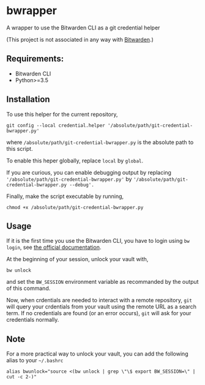 # bwrapper
A wrapper to use the Bitwarden CLI as a git credential helper

(This project is not associated in any way with [Bitwarden](https://bitwarden.com/).)

## Requirements:
- Bitwarden CLI
- Python>=3.5

## Installation
To use this helper for the current repository,
```
git config --local credential.helper '/absolute/path/git-credential-bwrapper.py'
```
where `/absolute/path/git-credential-bwrapper.py` is the absolute path to this script.

To enable this heper globally, replace `local` by `global`.

If you are curious, you can enable debugging output by replacing `'/absolute/path/git-credential-bwrapper.py'` by `'/absolute/path/git-credential-bwrapper.py --debug'.`

Finally, make the script executable by running,
```
chmod +x /absolute/path/git-credential-bwrapper.py
```

## Usage
If it is the first time you use the Bitwarden CLI, you have to login using `bw login`, see [the official documentation](https://bitwarden.com/help/article/cli/).

At the beginning of your session, unlock your vault with,
```
bw unlock
```
and set the `BW_SESSION` environment variable as recommanded by the output of this command.

Now, when crdentials are needed to interact with a remote repository, `git` will query your crdentials from your vault using the remote URL as a search term. If no credentials are found (or an error occurs), `git` will ask for your credentials normally.

## Note
For a more practical way to unlock your vault, you can add the following alias to your `~/.bashrc`
```
alias bwunlock="source <(bw unlock | grep \"\$ export BW_SESSION=\" | cut -c 2-)"
```
